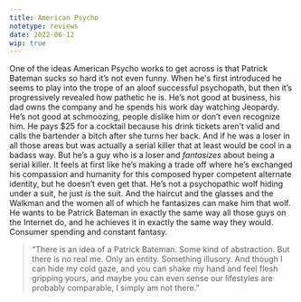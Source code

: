 ```yaml
---
title: American Psycho
notetype: reviews
date: 2022-06-12
wip: true
---
```




One of the ideas American Psycho works to get across is that Patrick Bateman sucks so hard it’s not even funny. When he's first introduced he seems to play into the trope of an aloof successful psychopath, but then it’s progressively revealed how pathetic he is. He’s not good at business, his dad owns the company and he spends his work day watching Jeopardy. He’s not good at schmoozing, people dislike him or don’t even recognize him. He pays $25 for a cocktail because his drink tickets aren’t valid and calls the bartender a bitch after she turns her back. And if he was a loser in all those areas but was actually a serial killer that at least would be cool in a badass way. But he’s a guy who is a loser and _fantasizes_ about being a serial killer. It feels at first like he’s making a trade off where he’s exchanged his compassion and humanity for this composed hyper competent alternate identity, but he doesn’t even get that. He’s not a psychopathic wolf hiding under a suit, he just _is_ the suit. And the haircut and the glasses and the Walkman and the women all of which he fantasizes can make him that wolf. He wants to be Patrick Bateman in exactly the same way all those guys on the Internet do, and he achieves it in exactly the same way they would. Consumer spending and constant fantasy. 

> “There is an idea of a Patrick Bateman. Some kind of abstraction. But there is no real me. Only an entity. Something illusory. And though I can hide my cold gaze, and you can shake my hand and feel flesh gripping yours, and maybe you can even sense our lifestyles are probably comparable, I simply am not there.”